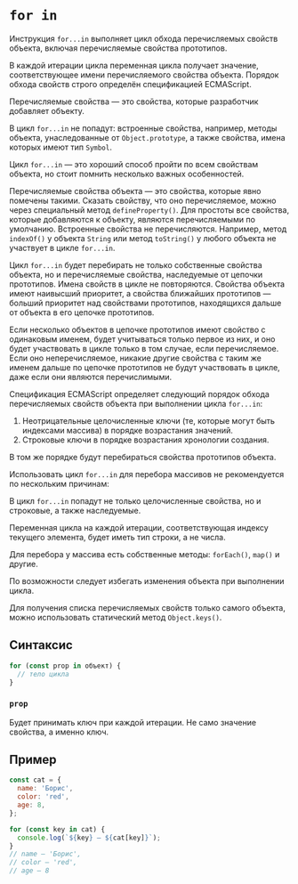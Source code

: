 # `for in`

Инструкция `for...in` выполняет цикл обхода перечисляемых свойств объекта, включая перечисляемые свойства прототипов.

В каждой итерации цикла переменная цикла получает значение, соответствующее имени перечисляемого свойства объекта. Порядок обхода свойств строго определён спецификацией ECMAScript.

Перечисляемые свойства — это свойства, которые разработчик добавляет объекту.

В цикл `for...in` не попадут: встроенные свойства, например, методы объекта, унаследованные от `Object.prototype`, а также свойства, имена которых имеют тип `Symbol`.

Цикл `for...in` — это хороший способ пройти по всем свойствам объекта, но стоит помнить несколько важных особенностей.

Перечисляемые свойства объекта — это свойства, которые явно помечены такими. Сказать свойству, что оно перечисляемое, можно через специальный метод `defineProperty()`. Для простоты все свойства, которые добавляются к объекту, являются перечисляемыми по умолчанию. Встроенные свойства не перечисляются. Например, метод `indexOf()` у объекта `String` или метод `toString()` у любого объекта не участвует в цикле `for...in`.

Цикл `for...in` будет перебирать не только собственные свойства объекта, но и перечисляемые свойства, наследуемые от цепочки прототипов. Имена свойств в цикле не повторяются. Свойства объекта имеют наивысший приоритет, а свойства ближайших прототипов — больший приоритет над свойствами прототипов, находящихся дальше от объекта в его цепочке прототипов.

Если несколько объектов в цепочке прототипов имеют свойство с одинаковым именем, будет учитываться только первое из них, и оно будет участвовать в цикле только в том случае, если перечисляемое. Если оно неперечисляемое, никакие другие свойства с таким же именем дальше по цепочке прототипов не будут участвовать в цикле, даже если они являются перечислимыми.

Спецификация ECMAScript определяет следующий порядок обхода перечисляемых свойств объекта при выполнении цикла `for...in`:

1. Неотрицательные целочисленные ключи (те, которые могут быть индексами массива) в порядке возрастания значений.
2. Строковые ключи в порядке возрастания хронологии создания.

В том же порядке будут перебираться свойства прототипов объекта.

Использовать цикл `for...in` для перебора массивов не рекомендуется по нескольким причинам:

В цикл `for...in` попадут не только целочисленные свойства, но и строковые, а также наследуемые.

Переменная цикла на каждой итерации, соответствующая индексу текущего элемента, будет иметь тип строки, а не числа.

Для перебора у массива есть собственные методы: `forEach()`, `map()` и другие.

По возможности следует избегать изменения объекта при выполнении цикла.

Для получения списка перечисляемых свойств только самого объекта, можно использовать статический метод `Object.keys()`.

## Синтаксис

```js
for (const prop in объект) {
  // тело цикла
}
```

### `prop`

Будет принимать ключ при каждой итерации. Не само значение свойства, а именно ключ.

## Пример

```js
const cat = {
  name: 'Борис',
  color: 'red',
  age: 8,
};

for (const key in cat) {
  console.log(`${key} — ${cat[key]}`);
}
// name — 'Борис',
// color — 'red',
// age — 8
```

